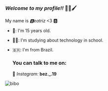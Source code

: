 ### *Welcome to my profile!!* 🎱💜🖌️

My name is _🅱️eatriz_ <3 🅱

- 🧁: I'm 15 years old.
- 👩‍💻: I'm studying about technology in school.
- 🇧🇷: I'm from Brazil.

  ### You can talk to me on:
  📸 _Instagram:_ **bez._.19**

  

 ![bibo](https://media.tenor.com/-c0MyfC865cAAAAi/cat.gif)
